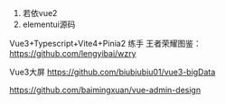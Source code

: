 1. 若依vue2
2. elementui源码


Vue3+Typescript+Vite4+Pinia2 练手
王者荣耀图鉴：https://github.com/lengyibai/wzry


Vue3大屏
https://github.com/biubiubiu01/vue3-bigData


https://github.com/baimingxuan/vue-admin-design